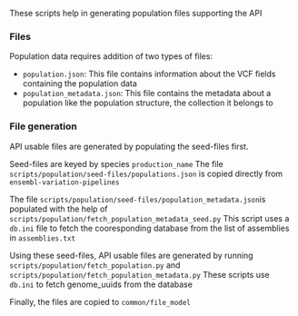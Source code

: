 These scripts help in generating population files supporting the API

### Files 
Population data requires addition of two types of files:

- `population.json`: This file contains information about the VCF fields containing the population data
- `population_metadata.json`: This file contains the metadata about a population like the population structure, the collection it belongs to

### File generation
API usable files are generated by populating the seed-files first.

Seed-files are keyed by species `production_name`
The file `scripts/population/seed-files/populations.json` is copied directly from `ensembl-variation-pipelines`
 
The file `scripts/population/seed-files/population_metadata.json`is populated with the help of `scripts/population/fetch_population_metadata_seed.py` 
This script uses a `db.ini` file to fetch the cooresponding database from the list of assemblies in `assemblies.txt`


Using these seed-files, API usable files are generated by running `scripts/population/fetch_population.py` and `scripts/population/fetch_population_metadata.py`
These scripts use `db.ini` to fetch genome_uuids from the database

Finally, the files are copied to `common/file_model`

